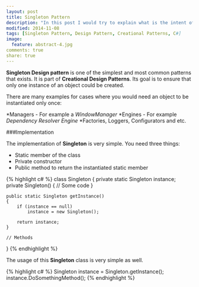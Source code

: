 ```yaml
---
layout: post
title: Singleton Pattern
description: "In this post I would try to explain what is the intent of Singleton Pattern and illustrate his usage with examples and implementation."
modified: 2014-11-08
tags: [Singleton Pattern, Design Pattern, Creational Patterns, C#]
image:
  feature: abstract-4.jpg
comments: true
share: true
---
```


**Singleton Design pattern** is one of the simplest and most common patterns that exists. It is part of **Creational Design Patterns**. Its goal is to ensure that only one instance of an object could be created. 

There are many examples for cases where you would need an object to be instantiated only once:

*Managers - For example a *WindowManager*
*Engines - For example *Dependency Resolver Engine*
*Factories, Loggers, Configurators and etc.

###Implementation

The implementation of **Singleton** is very simple. You need three things:

* Static member of the class
* Private constructor
* Public method to return the instantiated static member

{% highlight c# %}
class Singleton
{
	private static Singleton instance;
	private Singleton()
	{
		// Some code
	}

	public static Singleton getInstance()
	{
		if (instance == null)
			instance = new Singleton();

		return instance;
	}
	
	// Methods
}
{% endhighlight %}

The usage of this **Singleton** class is very simple as well.

{% highlight c# %}
Singleton instance = Singleton.getInstance();
instance.DoSomethingMethod();
{% endhighlight %}